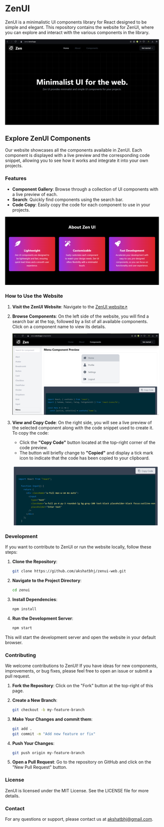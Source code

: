 # ZenUI

ZenUI is a minimalistic UI components library for React designed to be simple and elegant. This repository contains the website for ZenUI, where you can explore and interact with the various components in the library.

![Website-Preview](./src/assets/website-preview.png)

## Explore ZenUI Components

Our website showcases all the components available in ZenUI. Each component is displayed with a live preview and the corresponding code snippet, allowing you to see how it works and integrate it into your own projects.

### Features

- **Component Gallery**: Browse through a collection of UI components with a live preview of each.
- **Search**: Quickly find components using the search bar.
- **Code Copy**: Easily copy the code for each component to use in your projects.

![about zenui](./src/assets/about.png)

### How to Use the Website

1. **Visit the ZenUI Website**: Navigate to the [ZenUI website↗️](https://zenui.vercel.app)

2. **Browse Components**: On the left side of the website, you will find a search bar at the top, followed by a list of all available components. Click on a component name to view its details.

   ![Component List](./src/assets/component.png)

3. **View and Copy Code**: On the right side, you will see a live preview of the selected component along with the code snippet used to create it. To copy the code:
   - Click the **"Copy Code"** button located at the top-right corner of the code preview.
   - The button will briefly change to **"Copied"** and display a tick mark icon to indicate that the code has been copied to your clipboard.

   ![Code Preview](./src/assets/code.png)

### Development

If you want to contribute to ZenUI or run the website locally, follow these steps:

1. **Clone the Repository**:
   ```bash
   git clone https://github.com/akshatbhj/zenui-web.git

2. **Navigate to the Project Directory**:
    ```bash
    cd zenui 

3. **Install Dependencies**:
    ```bash
    npm install

4. **Run the Development Server**:
    ```bash 
    npm start

This will start the development server and open the website in your default browser.

### Contributing
We welcome contributions to ZenUI! If you have ideas for new components, improvements, or bug fixes, please feel free to open an issue or submit a pull request.

1. **Fork the Repository**: Click on the "Fork" button at the top-right of this page.

2. **Create a New Branch**:
    ```bash
    git checkout -b my-feature-branch

3. **Make Your Changes and commit them**:
    ```bash
    git add .
    git commit -m "Add new feature or fix"

4. **Push Your Changes**:
    ```bash
    git push origin my-feature-branch

5. **Open a Pull Request**: Go to the repository on GitHub and click on the "New Pull Request" button.

### License
ZenUI is licensed under the MIT License. See the LICENSE file for more details.

### Contact
For any questions or support, please contact us at akshatbhj@gmail.com.